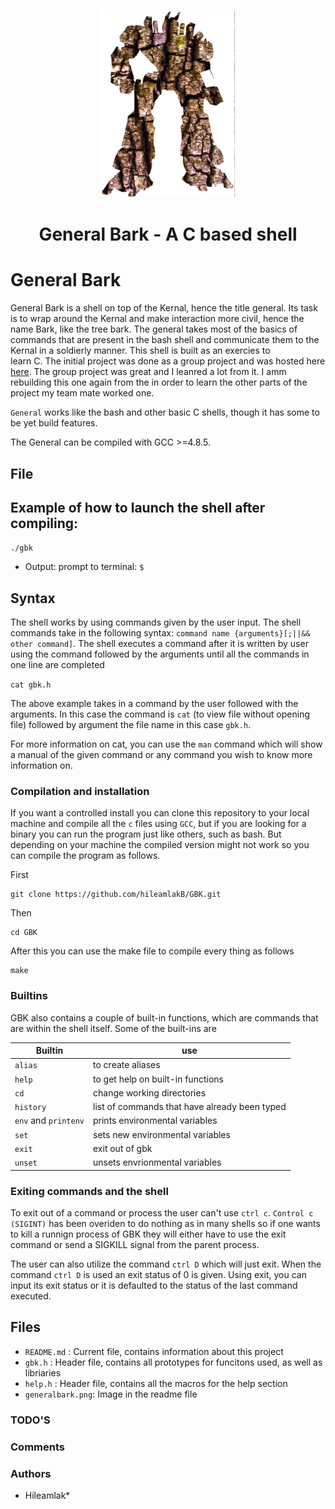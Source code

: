 <p align="center">

  <img src="assets/generalbark.png" height="300\"/>

<br>


<h1><p align="center">General Bark - A C based shell</h1></p></font>

# General Bark

General Bark is a shell on top of the Kernal, hence the title general.
Its task is to wrap around the Kernal and make interaction more civil,
hence the name Bark, like the tree bark. The general takes most of the 
basics of commands that are present in the bash shell and communicate 
them to the Kernal in a soldierly manner. This shell is built as an exercies to  
learn C. The initial project was done as a group project and 
was hosted here [here](https://github.com/hileamlakB/simple_shell). 
The group project was  great and I leanred a lot from it. I amm rebuilding
this one again from the in order to learn the other parts of the project
my team mate worked one.

`General` works like the bash and other basic C shells, though it has some 
to be yet build features.

The General can be compiled with GCC >=4.8.5.

## File

## Example of how to launch the shell after compiling:
`./gbk`

* Output: prompt to terminal: `$ `

## Syntax

The shell works by using commands given by the user input. The shell commands 
take in the following syntax: `command name {arguments}[;||&& other command]`. 
The shell executes a command after it is written by user using the command 
followed by the arguments until all the commands in one line are completed

`cat gbk.h`

The above example takes in a command by the user followed with the arguments. 
In this case the command is `cat` (to view file without opening file) followed 
by argument the file name in this case `gbk.h`.

For more information on cat, you can use the `man` command which will show a manual 
of the given command or any command you wish to know more information on.


### Compilation and installation


If you want a controlled install you can clone this repository to your local machine 
and compile all the `c` files using `GCC`, but if you are looking for a binary you can run
the program just like others, such as bash. But depending on your machine the compiled version
might not work so you can compile the program as follows.

First
```
git clone https://github.com/hileamlakB/GBK.git
```
Then
```
cd GBK
```
After this you can use the make file to compile every thing as follows
```
make
```


### Builtins
GBK also contains a couple of built-in functions, which are commands that are within the shell itself. Some of the built-ins are 

|Builtin   | use|
|----------|--------------------------------------------|
|`alias` | to create aliases|
|`help` | to get help on built-in functions |
|`cd` | change working directories|
|`history` | list of commands that have already been typed|
|`env` and `printenv` | prints environmental variables|
|`set` | sets new environmental variables|
|`exit` | exit out of gbk|
|`unset` | unsets envrionmental variables|


### Exiting commands and the shell
To exit out of a command or process the user can't use `ctrl c`. `Control c (SIGINT)` has been overiden to do nothing as in many shells so if one wants to kill a runnign process of GBK they will either have to use the exit command or send a SIGKILL signal from the parent process. 

The user can also utilize the command `ctrl D` which will just exit. When the command `ctrl D` is used an exit status of 0 is given. Using exit, you can input its exit status or it is defaulted to the status of the last command executed.

## Files
* `README.md` : Current file, contains information about this project
* `gbk.h` : Header file, contains all prototypes for funcitons used, as well as libriaries
* `help.h` : Header file, contains all the macros for the help section
* `generalbark.png`: Image in the readme file

### TODO'S

### Comments

### Authors
* Hileamlak*
